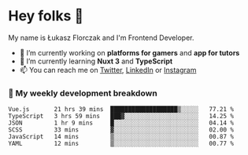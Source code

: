 # Hey folks 👋

My name is Łukasz Florczak and I'm Frontend Developer. 

- 🔭 I’m currently working on **platforms for gamers** and **app for tutors**
- 🌱 I’m currently learning **Nuxt 3** and **TypeScript**
- 📫 You can reach me on [Twitter](https://twitter.com/lukaszflorczak), [LinkedIn](https://pl.linkedin.com/in/lukasz-florczak) or [Instagram](https://instagram.com/lukaszflorczak)


### 🧮 My weekly development breakdown

<!--START_SECTION:waka-->

```text
Vue.js       21 hrs 39 mins  ███████████████████▒░░░░░   77.21 %
TypeScript   3 hrs 59 mins   ███▓░░░░░░░░░░░░░░░░░░░░░   14.25 %
JSON         1 hr 9 mins     █░░░░░░░░░░░░░░░░░░░░░░░░   04.14 %
SCSS         33 mins         ▓░░░░░░░░░░░░░░░░░░░░░░░░   02.00 %
JavaScript   14 mins         ▒░░░░░░░░░░░░░░░░░░░░░░░░   00.87 %
YAML         12 mins         ▒░░░░░░░░░░░░░░░░░░░░░░░░   00.77 %
```

<!--END_SECTION:waka-->

<!--
**lukaszflorczak/lukaszflorczak** is a ✨ _special_ ✨ repository because its `README.md` (this file) appears on your GitHub profile.

Here are some ideas to get you started:

- 🔭 I’m currently working on ...
- 🌱 I’m currently learning ...
- 👯 I’m looking to collaborate on ...
- 🤔 I’m looking for help with ...
- 💬 Ask me about ...
- 📫 How to reach me: ...
- 😄 Pronouns: ...
- ⚡ Fun fact: ...
-->
